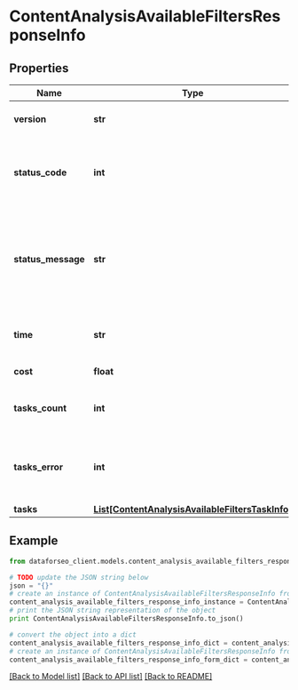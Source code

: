 # ContentAnalysisAvailableFiltersResponseInfo


## Properties

Name | Type | Description | Notes
------------ | ------------- | ------------- | -------------
**version** | **str** | the current version of the API | [optional] 
**status_code** | **int** | general status code you can find the full list of the response codes here | [optional] 
**status_message** | **str** | general informational message you can find the full list of general informational messages here | [optional] 
**time** | **str** | total execution time, seconds | [optional] 
**cost** | **float** | total tasks cost, USD | [optional] 
**tasks_count** | **int** | the number of tasks in the tasks array | [optional] 
**tasks_error** | **int** | the number of tasks in the tasks array returned with an error | [optional] 
**tasks** | [**List[ContentAnalysisAvailableFiltersTaskInfo]**](ContentAnalysisAvailableFiltersTaskInfo.md) |  | [optional] 

## Example

```python
from dataforseo_client.models.content_analysis_available_filters_response_info import ContentAnalysisAvailableFiltersResponseInfo

# TODO update the JSON string below
json = "{}"
# create an instance of ContentAnalysisAvailableFiltersResponseInfo from a JSON string
content_analysis_available_filters_response_info_instance = ContentAnalysisAvailableFiltersResponseInfo.from_json(json)
# print the JSON string representation of the object
print ContentAnalysisAvailableFiltersResponseInfo.to_json()

# convert the object into a dict
content_analysis_available_filters_response_info_dict = content_analysis_available_filters_response_info_instance.to_dict()
# create an instance of ContentAnalysisAvailableFiltersResponseInfo from a dict
content_analysis_available_filters_response_info_form_dict = content_analysis_available_filters_response_info.from_dict(content_analysis_available_filters_response_info_dict)
```
[[Back to Model list]](../README.md#documentation-for-models) [[Back to API list]](../README.md#documentation-for-api-endpoints) [[Back to README]](../README.md)



